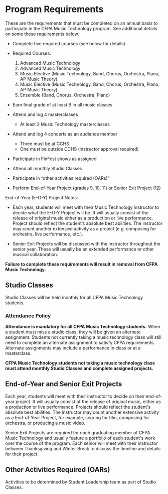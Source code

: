 # Program Requirements

These are the requirements that must be completed on an annual basis to participate in the CFPA Music Technology program. See additional details on some these requirements below.

- Complete five required courses (see below for details)
- Required Courses:

   1. Advanced Music Technology
   2. Advanced Music Technology
   3. Music Elective (Music Technology, Band, Chorus, Orchestra, Piano, AP Music Theory)
   4. Music Elective (Music Technology, Band, Chorus, Orchestra, Piano, AP Music Theory)
   5. Ensemble (Band, Chorus, Orchestra, Piano)
   
- Earn final grade of at least B in all music classes
- Attend and log 4 masterclasses
    - At least 2 Music Technology masterclasses
- Attend and log 4 concerts as an audience member
    - Three must be at CCHS
    - One must be outside CCHS (instructor approval required)
- Participate in FinFest shows as assigned
- Attend all monthly Studio Classes
- Participate in “other activities required (OARs)”
- Perform End-of-Year Project (grades 9, 10, 11) or Senior Exit Project (12)

End-of-Year (E-O-Y) Project Notes:
- Each year, students will meet with their Music Technology instructor to decide what the E-O-Y Project will be. It will usually consist of the release of original music either as a production or live performance. Project should reflect the student’s absolute best abilities. The instructor may count another extensive activity as a project (e.g. composing for orchestra, live performance, etc.).

- Senior Exit Projects will be discussed with the instructor throughout the senior year. These will usually be an extended performance or other musical collaboration.

**Failure to complete these requirements will result in removal from
CFPA Music Technology.**

## Studio Classes

Studio Classes will be held monthly for all CFPA Music
Technology students.

### Attendance Policy
**Attendance is mandatory for all CFPA Music Technology students.** When a student must miss a studio class, they will be given an alternate assignment. Students not currently taking a music technology class will still need to complete an alternate assignment to satisfy CFPA requirements. Alternate assignments may include a performance in class or at a masterclass.

**CFPA Music Technology students not taking a music technology class must attend monthly Studio Classes and complete assigned projects.**

## End-of-Year and Senior Exit Projects

Each year, students will meet with their instructor to decide on their end-of-year project. It will usually consist of the release of original music, either as a production or live performance. Projects should reflect the student's absolute best abilities. The instructor may count another extensive activity as a End-of-Year Project, for example, scoring for film, composing for orchestra, or producing a music video.

Senior Exit Projects are required for each graduating member of CFPA Music Technology and usually feature a portfolio of each student's work over the course of the program. Each senior will meet with their instructor between Thanksgiving and Winter Break to discuss the timeline and details for their project.

## Other Activities Required (OARs)

Activities to be determined by Student Leadership team as part of Studio Classes.

